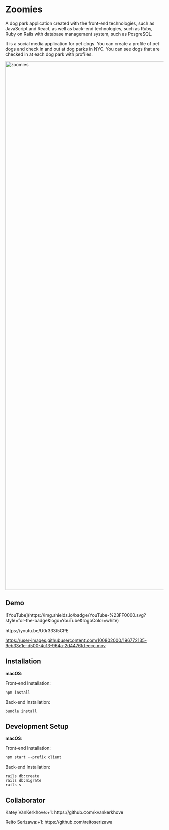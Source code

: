 <h1>Zoomies</h1>
<p>A dog park application created with the front-end technologies, such as JavaScript and React, as well as back-end technologies, such as Ruby, Ruby on Rails with database management system, such as PosgreSQL.</p>

<p>It is a social media application for pet dogs. You can create a profile of pet dogs and check in and out at dog parks in NYC. You can see dogs that are checked in at each dog park with profiles.</p>

<img width="1679" alt="zoomies" src="https://user-images.githubusercontent.com/100802000/196768677-26da1012-17c1-4603-bb19-e4551820154f.png">

<h2>Demo</h2>
![YouTube](https://img.shields.io/badge/YouTube-%23FF0000.svg?style=for-the-badge&logo=YouTube&logoColor=white)
<p>https://youtu.be/U0r333t5CPE</p>


https://user-images.githubusercontent.com/100802000/196772135-9eb33e1e-d500-4c13-964a-2d4476fdeecc.mov



<h2>Installation</h2>
<p><b>macOS</b>:</p>
<p>Front-end Installation:</p>

```
npm install
```

Back-end Installation:

```
bundle install
```

<h2>Development Setup</h2>
<p><b>macOS</b>:</p>
<p>Front-end Installation:</p>

```
npm start --prefix client
```

Back-end Installation:

```
rails db:create
rails db:migrate
rails s
```

<h2>Collaborator</h2>
<p>Katey VanKerkhove:+1: https://github.com/kvankerkhove</p>
<p>Reito Serizawa:+1: https://github.com/reitoserizawa</p>
